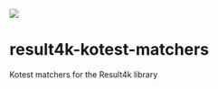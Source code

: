 ![](https://mrbergin.beta.teamcity.com/app/rest/builds/aggregated/strob:(branch:(buildType:(id:Result4kKotestMatchers_Build),policy:active_history_and_active_vcs_branches),locator:(buildType:(id:Result4kKotestMatchers_Build)))/statusIcon.svg)
# result4k-kotest-matchers
Kotest matchers for the Result4k library
